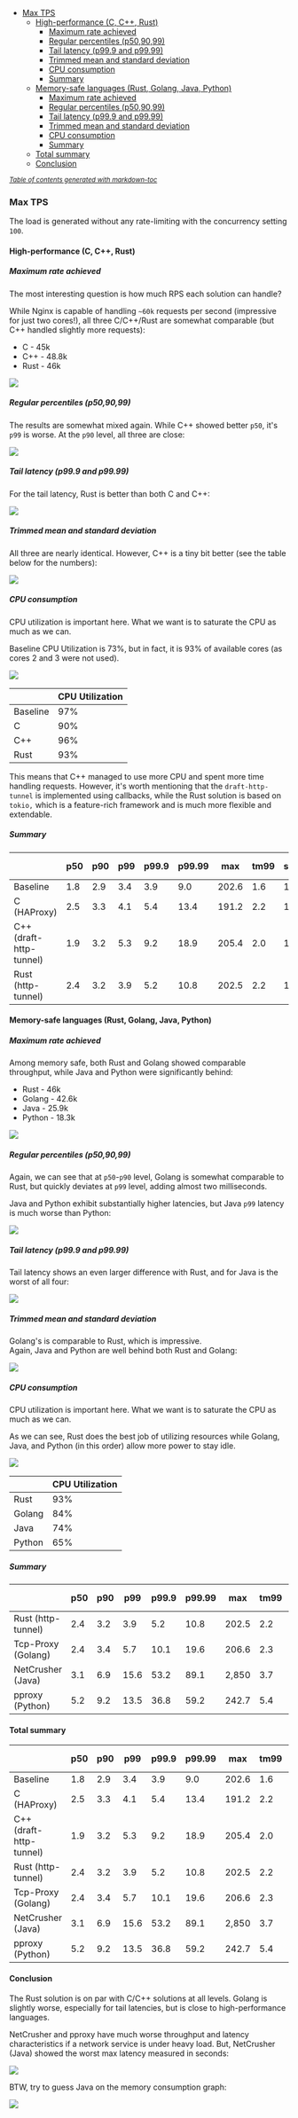 - [Max TPS](#max-tps)
    * [High-performance (C, C++, Rust)](#high-performance--c--c----rust-)
        + [Maximum rate achieved](#maximum-rate-achieved)
        + [Regular percentiles (p50,90,99)](#regular-percentiles--p50-90-99-)
        + [Tail latency (p99.9 and p99.99)](#tail-latency--p999-and-p9999-)
        + [Trimmed mean and standard deviation](#trimmed-mean-and-standard-deviation)
        + [CPU consumption](#cpu-consumption)
        + [Summary](#summary)
    * [Memory-safe languages (Rust, Golang, Java, Python)](#memory-safe-languages--rust--golang--java--python-)
        + [Maximum rate achieved](#maximum-rate-achieved-1)
        + [Regular percentiles (p50,90,99)](#regular-percentiles--p50-90-99--1)
        + [Tail latency (p99.9 and p99.99)](#tail-latency--p999-and-p9999--1)
        + [Trimmed mean and standard deviation](#trimmed-mean-and-standard-deviation-1)
        + [CPU consumption](#cpu-consumption-1)
        + [Summary](#summary-1)
    * [Total summary](#total-summary)
    * [Conclusion](#conclusion)

<small><i><a href='http://ecotrust-canada.github.io/markdown-toc/'>Table of contents generated with markdown-toc</a></i></small>

### Max TPS

The load is generated without any rate-limiting with the concurrency setting `100`.

#### High-performance (C, C++, Rust)

##### Maximum rate achieved

The most interesting question is how much RPS each solution can handle?

While Nginx is capable of handling `~60k` requests per second (impressive for just two cores!),
all three C/C++/Rust are somewhat comparable (but C++ handled slightly more requests):

* C - 45k
* C++ - 48.8k
* Rust - 46k

![](https://raw.githubusercontent.com/xnuter/perf-gauge/main/examples/prom/max-baseline-c-cpp-rust-rps.png)

##### Regular percentiles (p50,90,99)

The results are somewhat mixed again. While C++ showed better `p50`, it's `p99` is worse.
At the `p90` level, all three are close:

![](https://raw.githubusercontent.com/xnuter/perf-gauge/main/examples/prom/max-baseline-c-cpp-rust-p50-99.png)

##### Tail latency (p99.9 and p99.99)

For the tail latency, Rust is better than both C and C++:

![](https://raw.githubusercontent.com/xnuter/perf-gauge/main/examples/prom/max-baseline-c-cpp-rust-tail.png)

##### Trimmed mean and standard deviation

All three are nearly identical. However, C++ is a tiny bit better (see the table below for the numbers):

![](https://raw.githubusercontent.com/xnuter/perf-gauge/main/examples/prom/max-baseline-c-cpp-rust-mean.png)

##### CPU consumption

CPU utilization is important here. What we want is to saturate the CPU as much as we can.

Baseline CPU Utilization is 73%, but in fact, it is 93% of available cores (as cores 2 and 3 were not used).

![](https://raw.githubusercontent.com/xnuter/perf-gauge/main/examples/prom/max-baseline-c-cpp-rust-cpu.png)

| | CPU Utilization |
|---|---|
|Baseline |97% |
|C |90%|
|C++ |96%|
|Rust |93%|

This means that C++ managed to use more CPU and spent more time handling requests.
However, it's worth mentioning that the `draft-http-tunnel` is implemented using callbacks, while the Rust solution is based on `tokio,`
which is a feature-rich framework and is much more flexible and extendable.

##### Summary

| | p50  | p90  | p99 |  p99.9 |  p99.99 | max | tm99 | stddev | rps (k) |
|---|---|---|---|---|---|---|---|---|---|
| Baseline  | 1.8  | 2.9 | 3.4 | 3.9 | 9.0 | 202.6 | 1.6 | 1.2 | 60.4 |
| C (HAProxy) | 2.5  | 3.3 | 4.1 | 5.4 | 13.4 | 191.2 | 2.2 | 1.3 | 45.3 |
| C++ (draft-http-tunnel) | 1.9  | 3.2 | 5.3 | 9.2 | 18.9 | 205.4 | 2.0 | 1.2 | 48.8 |
| Rust (http-tunnel) | 2.4  | 3.2  | 3.9 | 5.2 | 10.8 | 202.5 | 2.2 | 1.3 | 46 |

#### Memory-safe languages (Rust, Golang, Java, Python)

##### Maximum rate achieved

Among memory safe, both Rust and Golang showed comparable throughput, while Java and Python were significantly behind:

* Rust - 46k
* Golang - 42.6k
* Java - 25.9k
* Python - 18.3k

![](https://raw.githubusercontent.com/xnuter/perf-gauge/main/examples/prom/max-rust-golang-java-python-rps.png)

##### Regular percentiles (p50,90,99)

Again, we can see that at `p50`-`p90` level, Golang is somewhat comparable to Rust,
but quickly deviates at `p99` level, adding almost two milliseconds.

Java and Python exhibit substantially higher latencies, but Java `p99` latency is much worse than Python:

![](https://raw.githubusercontent.com/xnuter/perf-gauge/main/examples/prom/max-rust-golang-java-python-p50-99.png)

##### Tail latency (p99.9 and p99.99)

Tail latency shows an even larger difference with Rust, and for Java is the worst of all four:

![](https://raw.githubusercontent.com/xnuter/perf-gauge/main/examples/prom/max-rust-golang-java-python-tail.png)

##### Trimmed mean and standard deviation

Golang's is comparable to Rust, which is impressive.  
Again, Java and Python are well behind both Rust and Golang:

![](https://raw.githubusercontent.com/xnuter/perf-gauge/main/examples/prom/max-rust-golang-java-python-mean.png)

##### CPU consumption

CPU utilization is important here. What we want is to saturate the CPU as much as we can.

As we can see, Rust does the best job of utilizing resources while Golang, Java, and Python (in this order)
allow more power to stay idle.

![](https://raw.githubusercontent.com/xnuter/perf-gauge/main/examples/prom/max-rust-golang-java-python-cpu.png)

| | CPU Utilization |
|---|---|
|Rust |93%|
|Golang |84% |
|Java |74%|
|Python |65%|

##### Summary

| | p50  | p90  | p99 |  p99.9 |  p99.99 | max | tm99 | stddev | rps (k) |
|---|---|---|---|---|---|---|---|---|---|
| Rust (http-tunnel) | 2.4  | 3.2  | 3.9 | 5.2 | 10.8 | 202.5 | 2.2 | 1.3 | 46 |
| Tcp-Proxy (Golang) | 2.4 | 3.4 | 5.7  | 10.1 | 19.6 | 206.6 | 2.3 | 1.4 | 42.6 |
| NetCrusher (Java) | 3.1  | 6.9 | 15.6  | 53.2 | 89.1 | 2,850 | 3.7 | 12.3 | 25.9 |
| pproxy (Python) | 5.2  | 9.2 | 13.5  | 36.8 | 59.2 | 242.7 | 5.4 | 3.7 | 18.3 |

#### Total summary

| | p50  | p90  | p99 |  p99.9 |  p99.99 | max | tm99 | stddev | rps (k) |
|---|---|---|---|---|---|---|---|---|---|
| Baseline  | 1.8  | 2.9 | 3.4 | 3.9 | 9.0 | 202.6 | 1.6 | 1.2 | 60.4 |
| C (HAProxy) | 2.5  | 3.3 | 4.1 | 5.4 | 13.4 | 191.2 | 2.2 | 1.3 | 45.3 |
| C++ (draft-http-tunnel) | 1.9  | 3.2 | 5.3 | 9.2 | 18.9 | 205.4 | 2.0 | 1.2 | 48.8 |
| Rust (http-tunnel) | 2.4  | 3.2  | 3.9 | 5.2 | 10.8 | 202.5 | 2.2 | 1.3 | 46 |
| Tcp-Proxy (Golang) | 2.4 | 3.4 | 5.7  | 10.1 | 19.6 | 206.6 | 2.3 | 1.4 | 42.6 |
| NetCrusher (Java) | 3.1  | 6.9 | 15.6  | 53.2 | 89.1 | 2,850 | 3.7 | 12.3 | 25.9 |
| pproxy (Python) | 5.2  | 9.2 | 13.5  | 36.8 | 59.2 | 242.7 | 5.4 | 3.7 | 18.3 |

#### Conclusion

The Rust solution is on par with C/C++ solutions at all levels.
Golang is slightly worse, especially for tail latencies, but is close to high-performance languages.

NetCrusher and pproxy have much worse throughput and latency characteristics if a network service is under heavy load.
But, NetCrusher (Java) showed the worst max latency measured in seconds:

![](https://raw.githubusercontent.com/xnuter/perf-gauge/main/examples/prom/max-rust-golang-java-python-max.png)

BTW, try to guess Java on the memory consumption graph:

![](https://raw.githubusercontent.com/xnuter/perf-gauge/main/examples/prom/java-vs-others-memory.png)
